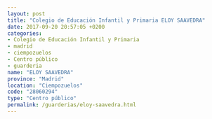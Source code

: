 ```yaml
---
layout: post
title: "Colegio de Educación Infantil y Primaria ELOY SAAVEDRA"
date: 2017-09-20 20:57:05 +0200
categories:
- Colegio de Educación Infantil y Primaria
- madrid
- ciempozuelos
- Centro público
- guarderia
name: "ELOY SAAVEDRA"
province: "Madrid"
location: "Ciempozuelos"
code: "28060294"
type: "Centro público"
permalink: /guarderias/eloy-saavedra.html
---
```

